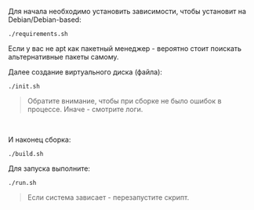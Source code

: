 Для начала необходимо установить зависимости, чтобы установит на Debian/Debian-based:
```
./requirements.sh 
```
Если у вас не apt как пакетный менеджер - вероятно стоит поискать альтернативные пакеты самому.

Далее создание виртуального диска (файла):
```
./init.sh
```
> Обратите внимание, чтобы при сборке не было ошибок в процессе. Иначе - смотрите логи.

<br>

И наконец сборка:

```
./build.sh
```
Для запуска выполните:
```
./run.sh
```

> Если система зависает - перезапустите скрипт.
